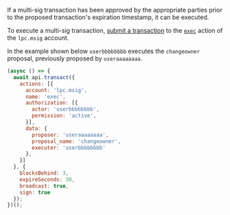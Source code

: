 If a multi-sig transaction has been approved by the appropriate parties prior to the proposed transaction's expiration timestamp, it can be executed.

To execute a multi-sig transaction, [submit a transaction](01_how-to-submit-a-transaction.md) to the [`exec`](https://github.com/leopays-core/leopays.contracts/blob/52fbd4ac7e6c38c558302c48d00469a4bed35f7c/contracts/lpc.msig/include/lpc.msig/lpc.msig.hpp#L109) action of the `lpc.msig` account.

In the example shown below `userbbbbbbbb` executes the `changeowner` proposal, previously proposed by `useraaaaaaaa`.
```javascript
(async () => {
  await api.transact({
    actions: [{
      account: 'lpc.msig',
      name: 'exec',
      authorization: [{
        actor: 'userbbbbbbbb',
        permission: 'active',
      }],
      data: {
        proposer: 'useraaaaaaaa',
        proposal_name: 'changeowner',
        executer: 'userbbbbbbbb'
      },
    }]
  }, {
    blocksBehind: 3,
    expireSeconds: 30,
    broadcast: true,
    sign: true
  });
})();
```